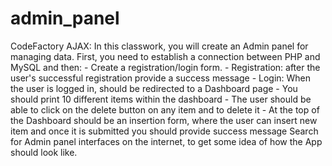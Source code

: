 # admin_panel
 CodeFactory AJAX: In this classwork, you will create an Admin panel for managing data. First, you need to establish a connection between PHP and MySQL and then: - Create a registration/login form. - Registration: after the user's successful registration provide a success message - Login: When the user is logged in, should be redirected to a Dashboard page - You should print 10 different items within the dashboard - The user should be able to click on the delete button on any item and to delete it - At the top of the Dashboard should be an insertion form, where the user can insert new item and once it is submitted you should provide success message Search for Admin panel interfaces on the internet, to get some idea of how the App should look like.
